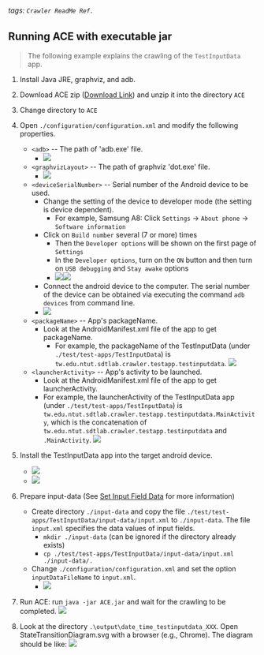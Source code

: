 ###### tags: `Crawler ReadMe Ref.`

## **Running ACE with executable jar**
> The following example explains the crawling of the `TestInputData` app.
1. Install Java JRE, graphviz, and adb.
2. Download ACE zip ([Download Link](https://github.com/ntutsesdt/ACE/releases)) and unzip it into the directory `ACE`
3. Change directory to `ACE`
4. Open `./configuration/configuration.xml` and modify the following properties.
    - `<adb>` -- The path of 'adb.exe' file.
        - ![](https://i.imgur.com/OCNTk0x.png)
    - `<graphvizLayout>` -- The path of graphviz 'dot.exe' file.
        - ![](https://i.imgur.com/E9XTgWx.png)
    - `<deviceSerialNumber>` -- Serial number of the Android device to be used.
        - Change the setting of the device to developer mode (the setting is device dependent).
            - For example, Samsung A8:
            Click `Settings` -> `About phone` -> `Software information`
        - Click on `Build number` several (7 or more) times 
            - Then the `Developer options` will be shown on the first page of `Settings`
            - In the `Developer options`, turn on the `ON` button and then turn on `USB debugging` and `Stay awake` options
            - ![](https://i.imgur.com/am4EbS4.jpg)![](https://i.imgur.com/hhA5kHc.jpg)
        - Connect the android device to the computer. The serial number of the device can be obtained via executing the command `adb devices` from command line.
        - ![](https://i.imgur.com/xxTg6Su.png)
    - `<packageName>` -- App's packageName.
        - Look at the AndroidManifest.xml file of the app to get packageName.
            - For example, the packageName of the TestInputData (under `./test/test-apps/TestInputData`) is `tw.edu.ntut.sdtlab.crawler.testapp.testinputdata`.
            ![](https://i.imgur.com/EdYmYvE.png)
    - `<launcherActivity>` -- App's activity to be launched.
        - Look at the AndroidManifest.xml file of the app to get launcherActivity.
        - For example, the launcherActivity of the TestInputData app (under `./test/test-apps/TestInputData`) is `tw.edu.ntut.sdtlab.crawler.testapp.testinputdata.MainActivity`, which is the concatenation of `tw.edu.ntut.sdtlab.crawler.testapp.testinputdata` and `.MainActivity`.
            ![](https://i.imgur.com/SWXczl7.png)
5. Install the TestInputData app into the target android device.
    - ![](https://i.imgur.com/MpsN347.png)
    - ![](https://i.imgur.com/SAE7Y6Z.png)
    
6. Prepare input-data (See [Set Input Field Data](#Set-Input-Field-Data) for more information)
    - Create directory `./input-data` and copy the file `./test/test-apps/TestInputData/input-data/input.xml` to `./input-data`. The file `input.xml` specifies the data values of input fields.
        - `mkdir ./input-data` (can be ignored if the directory already exists)
        - `cp ./test/test-apps/TestInputData/input-data/input.xml ./input-data/.`
    - Change `./configuration/configuration.xml` and set the option `inputDataFileName` to `input.xml`.
        - ![](https://i.imgur.com/uwxNQbw.png)



7. Run ACE: run `java -jar ACE.jar` and wait for the crawling to be completed.
    ![](https://i.imgur.com/wpJtrox.png)

8. Look at the directory `.\output\date_time_testinputdata_XXX`. Open StateTransitionDiagram.svg with a browser (e.g., Chrome). The diagram should be like:
![](https://i.imgur.com/447CRY9.png)
